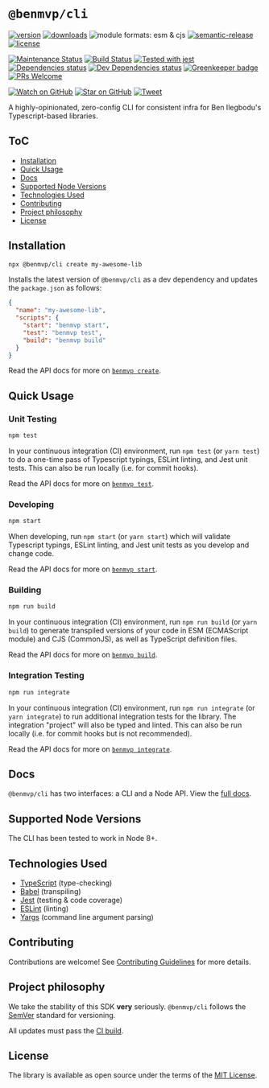 # `@benmvp/cli`

[![version](https://img.shields.io/npm/v/@benmvp/cli.svg)](http://npm.im/@benmvp/cli)
[![downloads](https://img.shields.io/npm/dt/@benmvp/cli.svg)](https://www.npmjs.com/package/@benmvp/cli)
![module formats: esm & cjs](https://img.shields.io/badge/module%20formats-esm%2C%20cjs-green.svg)
[![semantic-release](https://img.shields.io/badge/%20%20%F0%9F%93%A6%F0%9F%9A%80-semantic--release-e10079.svg)](https://github.com/semantic-release/semantic-release)
[![license](https://img.shields.io/github/license/benmvp/benmvp-cli.svg)](LICENSE)

[![Maintenance Status](https://img.shields.io/badge/status-maintained-brightgreen.svg)](https://github.com/benmvp/benmvp-cli/pulse)
[![Build Status](https://travis-ci.org/benmvp/benmvp-cli.svg?branch=master)](https://travis-ci.org/benmvp/benmvp-cli)
[![Tested with jest](https://img.shields.io/badge/tested_with-jest-99424f.svg)](https://github.com/facebook/jest)
[![Dependencies status](https://img.shields.io/david/benmvp/benmvp-cli.svg)](https://david-dm.org/benmvp/benmvp-cli)
[![Dev Dependencies status](https://img.shields.io/david/dev/benmvp/benmvp-cli.svg)](https://david-dm.org/benmvp/benmvp-cli?type=dev)
[![Greenkeeper badge](https://badges.greenkeeper.io/benmvp/benmvp-cli.svg)](https://greenkeeper.io/)
[![PRs Welcome](https://img.shields.io/badge/PRs-welcome-brightgreen.svg)](http://makeapullrequest.com)

[![Watch on GitHub](https://img.shields.io/github/watchers/benmvp/benmvp-cli.svg?style=social)](https://github.com/benmvp/benmvp-cli/watchers)
[![Star on GitHub](https://img.shields.io/github/stars/benmvp/benmvp-cli.svg?style=social)](https://github.com/benmvp/benmvp-cli/stargazers)
[![Tweet](https://img.shields.io/twitter/url/https/github.com/benmvp/benmvp-cli.svg?style=social)](https://twitter.com/intent/tweet?text=Check%20out%20benmvp-cli%20by%20%40benmvp!%0A%0Ahttps%3A%2F%2Fgithub.com%2Fbenmvp%2Fbenmvp-cli)

A highly-opinionated, zero-config CLI for consistent infra for Ben Ilegbodu's Typescript-based libraries.

## ToC

*  [Installation](#installation)
*  [Quick Usage](#quick-usage)
*  [Docs](docs/)
*  [Supported Node Versions](#supported-node-versions)
*  [Technologies Used](#technologies-used)
*  [Contributing](CONTRIBUTING.md)
*  [Project philosophy](#project-philosophy)
*  [License](LICENSE)

## Installation

```sh
npx @benmvp/cli create my-awesome-lib
```

Installs the latest version of `@benmvp/cli` as a dev dependency and updates the `package.json` as follows:

```json
{
  "name": "my-awesome-lib",
  "scripts": {
    "start": "benmvp start",
    "test": "benmvp test",
    "build": "benmvp build"
  }
}
```

Read the API docs for more on [`benmvp create`](docs/cli/create.md).

## Quick Usage

### Unit Testing

```sh
npm test
```

In your continuous integration (CI) environment, run `npm test` (or `yarn test`) to do a one-time pass of Typescript typings, ESLint linting, and Jest unit tests. This can also be run locally (i.e. for commit hooks).

Read the API docs for more on [`benmvp test`](docs/cli/test.md).

### Developing

```sh
npm start
```

When developing, run `npm start` (or `yarn start`) which will validate Typescript typings, ESLint linting, and Jest unit tests as you develop and change code.

Read the API docs for more on [`benmvp start`](docs/cli/start.md).

### Building

```sh
npm run build
```

In your continuous integration (CI) environment, run `npm run build` (or `yarn build`) to generate transpiled versions of your code in ESM (ECMAScript module) and CJS (CommonJS), as well as TypeScript definition files.

Read the API docs for more on [`benmvp build`](docs/cli/build.md).

### Integration Testing

```sh
npm run integrate
```

In your continuous integration (CI) environment, run `npm run integrate` (or `yarn integrate`) to run additional integration tests for the library. The integration "project" will also be typed and linted. This can also be run locally (i.e. for commit hooks but is not recommended).

Read the API docs for more on [`benmvp integrate`](docs/cli/integrate.md).

## Docs

`@benmvp/cli` has two interfaces: a CLI and a Node API. View the [full docs](docs/).

## Supported Node Versions

The CLI has been tested to work in Node 8+.

## Technologies Used

- [TypeScript](https://www.typescriptlang.org/) (type-checking)
- [Babel](https://babeljs.io/) (transpiling)
- [Jest](https://jestjs.io/en) (testing & code coverage)
- [ESLint](http://eslint.org/) (linting)
- [Yargs](https://github.com/yargs/yargs) (command line argument parsing)

## Contributing

Contributions are welcome! See [Contributing Guidelines](CONTRIBUTING.md) for more details.

## Project philosophy

We take the stability of this SDK **very** seriously. `@benmvp/cli` follows the [SemVer](http://semver.org/) standard for versioning.

All updates must pass the [CI build](https://travis-ci.org/benmvp/benmvp-cli/).

## License

The library is available as open source under the terms of the [MIT License](LICENSE).
